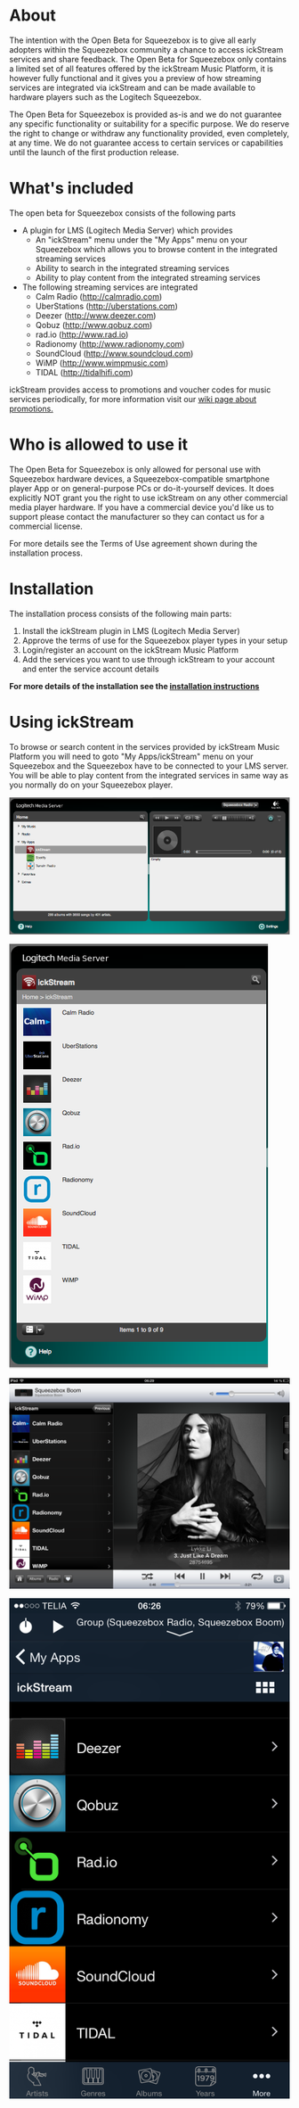 # About

The intention with the Open Beta for Squeezebox is to give all early
adopters within the Squeezebox community a chance to access ickStream
services and share feedback. The Open Beta for Squeezebox only contains
a limited set of all features offered by the ickStream Music Platform,
it is however fully functional and it gives you a preview of how
streaming services are integrated via ickStream and can be made
available to hardware players such as the Logitech Squeezebox.

The Open Beta for Squeezebox is provided as-is and we do not guarantee
any specific functionality or suitability for a specific purpose. We do
reserve the right to change or withdraw any functionality provided, even
completely, at any time. We do not guarantee access to certain services
or capabilities until the launch of the first production release.

# What's included

The open beta for Squeezebox consists of the following parts

  - A plugin for LMS (Logitech Media Server) which provides
      - An "ickStream" menu under the "My Apps" menu on your Squeezebox
        which allows you to browse content in the integrated streaming
        services
      - Ability to search in the integrated streaming services
      - Ability to play content from the integrated streaming services
  - The following streaming services are integrated
      - Calm Radio (http://calmradio.com)
      - UberStations (http://uberstations.com)
      - Deezer (http://www.deezer.com)
      - Qobuz (http://www.qobuz.com)
      - rad.io (http://www.rad.io)
      - Radionomy (http://www.radionomy.com)
      - SoundCloud (http://www.soundcloud.com)
      - WiMP (http://www.wimpmusic.com)
      - TIDAL (http://tidalhifi.com)

ickStream provides access to promotions and voucher codes for music
services periodically, for more information visit our [wiki page about
promotions.](Open_Beta_Squeezebox_Promotions "wikilink")

# Who is allowed to use it

The Open Beta for Squeezebox is only allowed for personal use with
Squeezebox hardware devices, a Squeezebox-compatible smartphone player
App or on general-purpose PCs or do-it-yourself devices. It does
explicitly NOT grant you the right to use ickStream on any other
commercial media player hardware. If you have a commercial device you'd
like us to support please contact the manufacturer so they can contact
us for a commercial license.

For more details see the Terms of Use agreement shown during the
installation process.

# Installation

The installation process consists of the following main parts:

1.  Install the ickStream plugin in LMS (Logitech Media Server)
2.  Approve the terms of use for the Squeezebox player types in your
    setup
3.  Login/register an account on the ickStream Music Platform
4.  Add the services you want to use through ickStream to your account
    and enter the service account details

**For more details of the installation see the [installation
instructions](Open_Beta_Squeezebox_Installation "wikilink")**

# Using ickStream

To browse or search content in the services provided by ickStream Music
Platform you will need to goto "My Apps/ickStream" menu on your
Squeezebox and the Squeezebox have to be connected to your LMS server.
You will be able to play content from the integrated services in same
way as you normally do on your Squeezebox player.

![IckPluginMyApps.png](IckPluginMyApps.png "IckPluginMyApps.png")

![IckPluginMyAppsIckStream.png](IckPluginMyAppsIckStream.png
"IckPluginMyAppsIckStream.png")

![IckPluginMyAppsIckStreamSqueezePad.png](IckPluginMyAppsIckStreamSqueezePad.png
"IckPluginMyAppsIckStreamSqueezePad.png")

![IckPluginMyAppsIckStreamiPeng8.png](IckPluginMyAppsIckStreamiPeng8.png
"IckPluginMyAppsIckStreamiPeng8.png")
